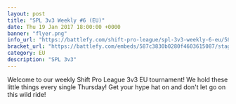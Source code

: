 ```yaml
---
layout: post
title: "SPL 3v3 Weekly #6 (EU)"
date: Thu 19 Jan 2017 18:00:00 +0000
banner: "flyer.png"
info_url: "https://battlefy.com/shift-pro-league/spl-3v3-weekly-6-eu/587c3830b0280f4603615087/info"
bracket_url: "https://battlefy.com/embeds/587c3830b0280f4603615087/stage/587c3830b0280f4603615088"
category: EU
description: "SPL 3v3"
---
```


Welcome to our weekly Shift Pro League 3v3 EU tournament! We hold these little things every single Thursday! Get your hype hat on and don't let go on this wild ride!
